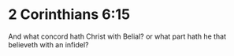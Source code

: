 # 2 Corinthians 6:15

And what concord hath Christ with Belial? or what part hath he that believeth with an infidel?
